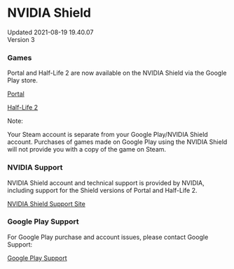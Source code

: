 # NVIDIA Shield
Updated 2021-08-19 19.40.07  
Version 3  

### Games
Portal and Half-Life 2 are now available on the NVIDIA Shield via the Google Play store.  
  
[Portal](https://play.google.com/store/apps/details?id=com.nvidia.valvesoftware.portal)  
  
[Half-Life 2](https://play.google.com/store/apps/details?id=com.nvidia.valvesoftware.halflife2)  
  
Note:  
  
Your Steam account is separate from your Google Play/NVIDIA Shield account.  Purchases of games made on Google Play using the NVIDIA Shield will not provide you with a copy of the game on Steam.  
### NVIDIA Support
NVIDIA Shield account and technical support is provided by NVIDIA, including support for the Shield versions of Portal and Half-Life 2.  
  
[NVIDIA Shield Support Site](https://nvidia.custhelp.com/app/shield/st/5/p/178/page/1)  
  
### Google Play Support
For Google Play purchase and account issues, please contact Google Support:  
  
[Google Play Support](https://support.google.com/googleplay/)